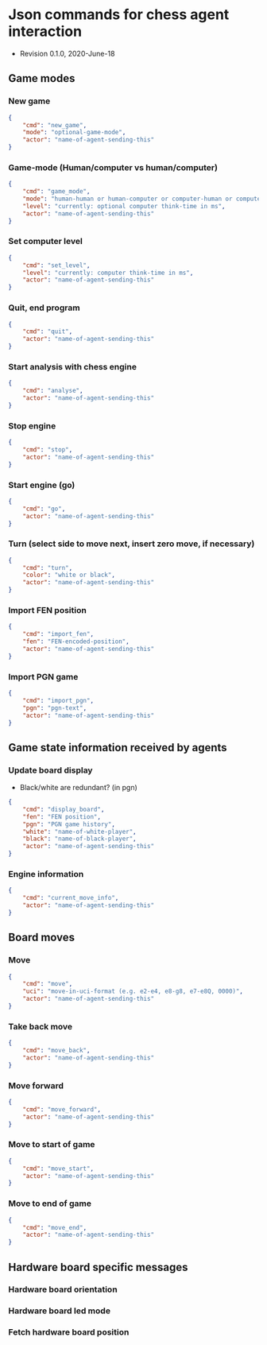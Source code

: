 # Json commands for chess agent interaction

* Revision 0.1.0, 2020-June-18

## Game modes

### New game

```json
{
    "cmd": "new_game",
    "mode": "optional-game-mode",
    "actor": "name-of-agent-sending-this"
}
```

### Game-mode (Human/computer vs human/computer)

```json
{
    "cmd": "game_mode",
    "mode": "human-human or human-computer or computer-human or computer_computer. computer can optionally be an engine-name",
    "level": "currently: optional computer think-time in ms",
    "actor": "name-of-agent-sending-this"
}
```

### Set computer level

```json
{
    "cmd": "set_level",
    "level": "currently: computer think-time in ms",
    "actor": "name-of-agent-sending-this"
}
```

### Quit, end program

```json
{
    "cmd": "quit",
    "actor": "name-of-agent-sending-this"
}
```



### Start analysis with chess engine

```json
{
    "cmd": "analyse",
    "actor": "name-of-agent-sending-this"
}
```

### Stop engine

```json
{
    "cmd": "stop",
    "actor": "name-of-agent-sending-this"
}
```

### Start engine (go)

```json
{
    "cmd": "go",
    "actor": "name-of-agent-sending-this"
}
```

### Turn (select side to move next, insert zero move, if necessary)

```json
{
    "cmd": "turn",
    "color": "white or black",
    "actor": "name-of-agent-sending-this"
}
```

### Import FEN position

```json
{
    "cmd": "import_fen",
    "fen": "FEN-encoded-position",
    "actor": "name-of-agent-sending-this"
}
```

### Import PGN game

```json
{
    "cmd": "import_pgn",
    "pgn": "pgn-text",
    "actor": "name-of-agent-sending-this"
}
```



## Game state information received by agents

### Update board display

* Black/white are redundant? (in pgn)

```json
{
    "cmd": "display_board",
    "fen": "FEN position",
    "pgn": "PGN game history",
    "white": "name-of-white-player",
    "black": "name-of-black-player",
    "actor": "name-of-agent-sending-this"
}
```

### Engine information

```json
{
    "cmd": "current_move_info",
    "actor": "name-of-agent-sending-this"
}
```



## Board moves

### Move

```json
{
    "cmd": "move",
    "uci": "move-in-uci-format (e.g. e2-e4, e8-g8, e7-e8Q, 0000)",
    "actor": "name-of-agent-sending-this"
}
```

### Take back move

```json
{
    "cmd": "move_back",
    "actor": "name-of-agent-sending-this"
}
```

### Move forward

```json
{
    "cmd": "move_forward",
    "actor": "name-of-agent-sending-this"
}
```

### Move to start of game

```json
{
    "cmd": "move_start",
    "actor": "name-of-agent-sending-this"
}
```

### Move to end of game

```json
{
    "cmd": "move_end",
    "actor": "name-of-agent-sending-this"
}
```

## Hardware board specific messages

### Hardware board orientation

### Hardware board led mode

### Fetch hardware board position